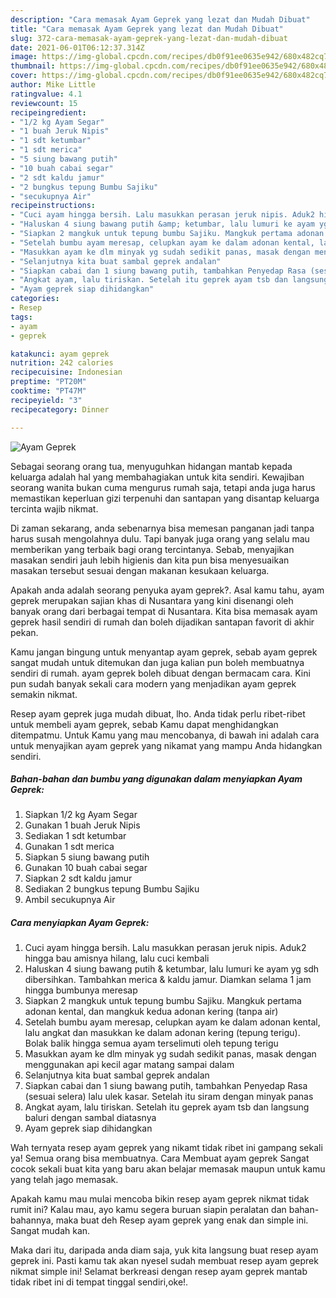 ```yaml
---
description: "Cara memasak Ayam Geprek yang lezat dan Mudah Dibuat"
title: "Cara memasak Ayam Geprek yang lezat dan Mudah Dibuat"
slug: 372-cara-memasak-ayam-geprek-yang-lezat-dan-mudah-dibuat
date: 2021-06-01T06:12:37.314Z
image: https://img-global.cpcdn.com/recipes/db0f91ee0635e942/680x482cq70/ayam-geprek-foto-resep-utama.jpg
thumbnail: https://img-global.cpcdn.com/recipes/db0f91ee0635e942/680x482cq70/ayam-geprek-foto-resep-utama.jpg
cover: https://img-global.cpcdn.com/recipes/db0f91ee0635e942/680x482cq70/ayam-geprek-foto-resep-utama.jpg
author: Mike Little
ratingvalue: 4.1
reviewcount: 15
recipeingredient:
- "1/2 kg Ayam Segar"
- "1 buah Jeruk Nipis"
- "1 sdt ketumbar"
- "1 sdt merica"
- "5 siung bawang putih"
- "10 buah cabai segar"
- "2 sdt kaldu jamur"
- "2 bungkus tepung Bumbu Sajiku"
- "secukupnya Air"
recipeinstructions:
- "Cuci ayam hingga bersih. Lalu masukkan perasan jeruk nipis. Aduk2 hingga bau amisnya hilang, lalu cuci kembali"
- "Haluskan 4 siung bawang putih &amp; ketumbar, lalu lumuri ke ayam yg sdh dibersihkan. Tambahkan merica &amp; kaldu jamur. Diamkan selama 1 jam hingga bumbunya meresap"
- "Siapkan 2 mangkuk untuk tepung bumbu Sajiku. Mangkuk pertama adonan kental, dan mangkuk kedua adonan kering (tanpa air)"
- "Setelah bumbu ayam meresap, celupkan ayam ke dalam adonan kental, lalu angkat dan masukkan ke dalam adonan kering (tepung terigu). Bolak balik hingga semua ayam terselimuti oleh tepung terigu"
- "Masukkan ayam ke dlm minyak yg sudah sedikit panas, masak dengan menggunakan api kecil agar matang sampai dalam"
- "Selanjutnya kita buat sambal geprek andalan"
- "Siapkan cabai dan 1 siung bawang putih, tambahkan Penyedap Rasa (sesuai selera) lalu ulek kasar. Setelah itu siram dengan minyak panas"
- "Angkat ayam, lalu tiriskan. Setelah itu geprek ayam tsb dan langsung baluri dengan sambal diatasnya"
- "Ayam geprek siap dihidangkan"
categories:
- Resep
tags:
- ayam
- geprek

katakunci: ayam geprek 
nutrition: 242 calories
recipecuisine: Indonesian
preptime: "PT20M"
cooktime: "PT47M"
recipeyield: "3"
recipecategory: Dinner

---
```



![Ayam Geprek](https://img-global.cpcdn.com/recipes/db0f91ee0635e942/680x482cq70/ayam-geprek-foto-resep-utama.jpg)

Sebagai seorang orang tua, menyuguhkan hidangan mantab kepada keluarga adalah hal yang membahagiakan untuk kita sendiri. Kewajiban seorang  wanita bukan cuma mengurus rumah saja, tetapi anda juga harus memastikan keperluan gizi terpenuhi dan santapan yang disantap keluarga tercinta wajib nikmat.

Di zaman  sekarang, anda sebenarnya bisa memesan panganan jadi tanpa harus susah mengolahnya dulu. Tapi banyak juga orang yang selalu mau memberikan yang terbaik bagi orang tercintanya. Sebab, menyajikan masakan sendiri jauh lebih higienis dan kita pun bisa menyesuaikan masakan tersebut sesuai dengan makanan kesukaan keluarga. 



Apakah anda adalah seorang penyuka ayam geprek?. Asal kamu tahu, ayam geprek merupakan sajian khas di Nusantara yang kini disenangi oleh banyak orang dari berbagai tempat di Nusantara. Kita bisa memasak ayam geprek hasil sendiri di rumah dan boleh dijadikan santapan favorit di akhir pekan.

Kamu jangan bingung untuk menyantap ayam geprek, sebab ayam geprek sangat mudah untuk ditemukan dan juga kalian pun boleh membuatnya sendiri di rumah. ayam geprek boleh dibuat dengan bermacam cara. Kini pun sudah banyak sekali cara modern yang menjadikan ayam geprek semakin nikmat.

Resep ayam geprek juga mudah dibuat, lho. Anda tidak perlu ribet-ribet untuk membeli ayam geprek, sebab Kamu dapat menghidangkan ditempatmu. Untuk Kamu yang mau mencobanya, di bawah ini adalah cara untuk menyajikan ayam geprek yang nikamat yang mampu Anda hidangkan sendiri.

<!--inarticleads1-->

##### Bahan-bahan dan bumbu yang digunakan dalam menyiapkan Ayam Geprek:

1. Siapkan 1/2 kg Ayam Segar
1. Gunakan 1 buah Jeruk Nipis
1. Sediakan 1 sdt ketumbar
1. Gunakan 1 sdt merica
1. Siapkan 5 siung bawang putih
1. Gunakan 10 buah cabai segar
1. Siapkan 2 sdt kaldu jamur
1. Sediakan 2 bungkus tepung Bumbu Sajiku
1. Ambil secukupnya Air




<!--inarticleads2-->

##### Cara menyiapkan Ayam Geprek:

1. Cuci ayam hingga bersih. Lalu masukkan perasan jeruk nipis. Aduk2 hingga bau amisnya hilang, lalu cuci kembali
1. Haluskan 4 siung bawang putih &amp; ketumbar, lalu lumuri ke ayam yg sdh dibersihkan. Tambahkan merica &amp; kaldu jamur. Diamkan selama 1 jam hingga bumbunya meresap
1. Siapkan 2 mangkuk untuk tepung bumbu Sajiku. Mangkuk pertama adonan kental, dan mangkuk kedua adonan kering (tanpa air)
1. Setelah bumbu ayam meresap, celupkan ayam ke dalam adonan kental, lalu angkat dan masukkan ke dalam adonan kering (tepung terigu). Bolak balik hingga semua ayam terselimuti oleh tepung terigu
1. Masukkan ayam ke dlm minyak yg sudah sedikit panas, masak dengan menggunakan api kecil agar matang sampai dalam
1. Selanjutnya kita buat sambal geprek andalan
1. Siapkan cabai dan 1 siung bawang putih, tambahkan Penyedap Rasa (sesuai selera) lalu ulek kasar. Setelah itu siram dengan minyak panas
1. Angkat ayam, lalu tiriskan. Setelah itu geprek ayam tsb dan langsung baluri dengan sambal diatasnya
1. Ayam geprek siap dihidangkan




Wah ternyata resep ayam geprek yang nikamt tidak ribet ini gampang sekali ya! Semua orang bisa membuatnya. Cara Membuat ayam geprek Sangat cocok sekali buat kita yang baru akan belajar memasak maupun untuk kamu yang telah jago memasak.

Apakah kamu mau mulai mencoba bikin resep ayam geprek nikmat tidak rumit ini? Kalau mau, ayo kamu segera buruan siapin peralatan dan bahan-bahannya, maka buat deh Resep ayam geprek yang enak dan simple ini. Sangat mudah kan. 

Maka dari itu, daripada anda diam saja, yuk kita langsung buat resep ayam geprek ini. Pasti kamu tak akan nyesel sudah membuat resep ayam geprek nikmat simple ini! Selamat berkreasi dengan resep ayam geprek mantab tidak ribet ini di tempat tinggal sendiri,oke!.


